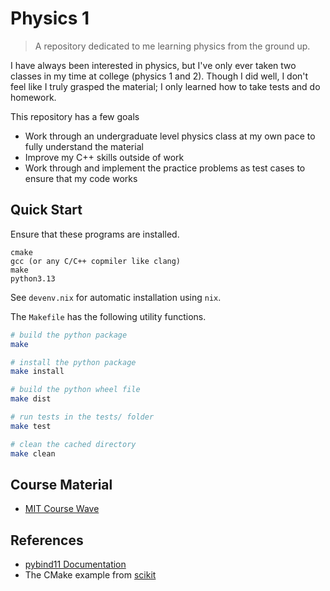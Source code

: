 # Physics 1

> A repository dedicated to me learning physics from the ground up.

I have always been interested in physics, but I've only ever taken two classes
in my time at college (physics 1 and 2). Though I did well, I don't feel like I
truly grasped the material; I only learned how to take tests and do homework.

This repository has a few goals

- Work through an undergraduate level physics class at my own pace to fully
understand the material
- Improve my C++ skills outside of work
- Work through and implement the practice problems as test cases to ensure that
my code works

## Quick Start

Ensure that these programs are installed.

```text
cmake
gcc (or any C/C++ copmiler like clang)
make
python3.13
```

See `devenv.nix` for automatic installation using `nix`.

The `Makefile` has the following utility functions.

```bash
# build the python package
make 

# install the python package
make install

# build the python wheel file
make dist

# run tests in the tests/ folder
make test

# clean the cached directory
make clean
```

## Course Material

- [MIT Course Wave](https://ocw.mit.edu/courses/8-01sc-classical-mechanics-fall-2016/)

## References

- [pybind11 Documentation](https://pybind11.readthedocs.io/en/stable/)
- The CMake example from [scikit](https://github.com/pybind/scikit_build_example)
